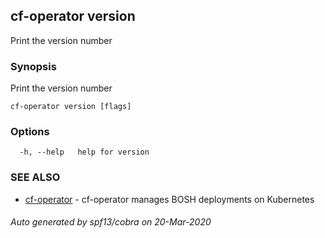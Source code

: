 ## cf-operator version

Print the version number

### Synopsis

Print the version number

```
cf-operator version [flags]
```

### Options

```
  -h, --help   help for version
```

### SEE ALSO

* [cf-operator](cf-operator.md)	 - cf-operator manages BOSH deployments on Kubernetes

###### Auto generated by spf13/cobra on 20-Mar-2020
